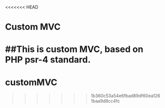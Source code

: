<<<<<<< HEAD
# Custom MVC
##This is custom MVC, based on PHP psr-4 standard.
=======
# customMVC
>>>>>>> 1b360c53a54e6fbad89df60ea1261baa9d8cc4fc

